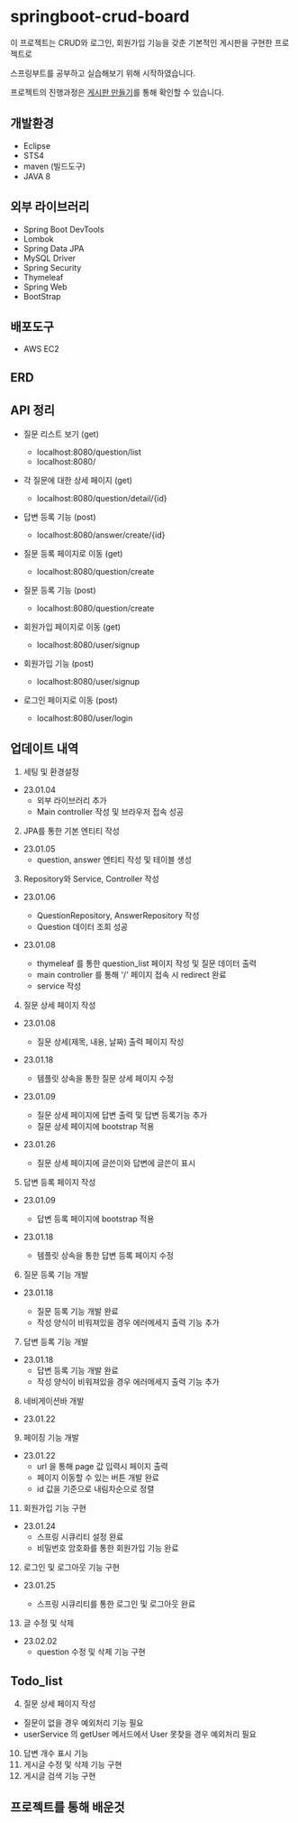 # springboot-crud-board

이 프로젝트는 CRUD와 로그인, 회원가입 기능을 갖춘 기본적인 게시판을 구현한 프로젝트로

스프링부트를 공부하고 실습해보기 위해 시작하였습니다.

프로젝트의 진행과정은 [게시판 만들기](https://jeehwan94.tistory.com/20)를 통해 확인할 수 있습니다.

## 개발환경

- Eclipse
- STS4
- maven (빌드도구)
- JAVA 8

## 외부 라이브러리

- Spring Boot DevTools
- Lombok
- Spring Data JPA
- MySQL Driver
- Spring Security
- Thymeleaf
- Spring Web
- BootStrap

## 배포도구

- AWS EC2

## ERD

## API 정리

- 질문 리스트 보기 (get)

  - localhost:8080/question/list
  - localhost:8080/

- 각 질문에 대한 상세 페이지 (get)

  - localhost:8080/question/detail/{id}

- 답변 등록 기능 (post)

  - localhost:8080/answer/create/{id}

- 질문 등록 페이지로 이동 (get)

  - localhost:8080/question/create

- 질문 등록 기능 (post)

  - localhost:8080/question/create

- 회원가입 페이지로 이동 (get)

  - localhost:8080/user/signup

- 회원가입 기능 (post)

  - localhost:8080/user/signup

- 로그인 페이지로 이동 (post)
  - localhost:8080/user/login

## 업데이트 내역

1. 세팅 및 환경설정

- 23.01.04
  - 외부 라이브러리 추가
  - Main controller 작성 및 브라우저 접속 성공

2. JPA를 통한 기본 엔티티 작성

- 23.01.05
  - question, answer 엔티티 작성 및 테이블 생성

3. Repository와 Service, Controller 작성

- 23.01.06

  - QuestionRepository, AnswerRepository 작성
  - Question 데이터 조회 성공

- 23.01.08
  - thymeleaf 를 통한 question_list 페이지 작성 및 질문 데이터 출력
  - main controller 를 통해 '/' 페이지 접속 시 redirect 완료
  - service 작성

4. 질문 상세 페이지 작성

- 23.01.08

  - 질문 상세(제목, 내용, 날짜) 출력 페이지 작성

- 23.01.18

  - 템플릿 상속을 통한 질문 상세 페이지 수정

- 23.01.09

  - 질문 상세 페이지에 답변 출력 및 답변 등록기능 추가
  - 질문 상세 페이지에 bootstrap 적용

- 23.01.26
  - 질문 상세 페이지에 글쓴이와 답변에 글쓴이 표시

5. 답변 등록 페이지 작성

- 23.01.09

  - 답변 등록 페이지에 bootstrap 적용

- 23.01.18

  - 템플릿 상속을 통한 답변 등록 페이지 수정

6. 질문 등록 기능 개발

- 23.01.18

  - 질문 등록 기능 개발 완료
  - 작성 양식이 비워져있을 경우 에러메세지 출력 기능 추가

7. 답변 등록 기능 개발

- 23.01.18
  - 답변 등록 기능 개발 완료
  - 작성 양식이 비워져있을 경우 에러메세지 출력 기능 추가

8. 네비게이션바 개발

- 23.01.22

9. 페이징 기능 개발

- 23.01.22
  - url 을 통해 page 값 입력시 페이지 출력
  - 페이지 이동할 수 있는 버튼 개발 완료
  - id 값을 기준으로 내림차순으로 정렬

11. 회원가입 기능 구현

- 23.01.24
  - 스프링 시큐리티 설정 완료
  - 비밀번호 암호화를 통한 회원가입 기능 완료

12. 로그인 및 로그아웃 기능 구현

- 23.01.25

  - 스프링 시큐리티를 통한 로그인 및 로그아웃 완료

13. 글 수정 및 삭제

- 23.02.02
  - question 수정 및 삭제 기능 구현

## Todo_list

4. 질문 상세 페이지 작성

- 질문이 없을 경우 예외처리 기능 필요
- userService 의 getUser 메서드에서 User 못찾을 경우 예외처리 필요

10. 답변 개수 표시 기능
11. 게시글 수정 및 삭제 기능 구현
12. 게시글 검색 기능 구현

## 프로젝트를 통해 배운것
